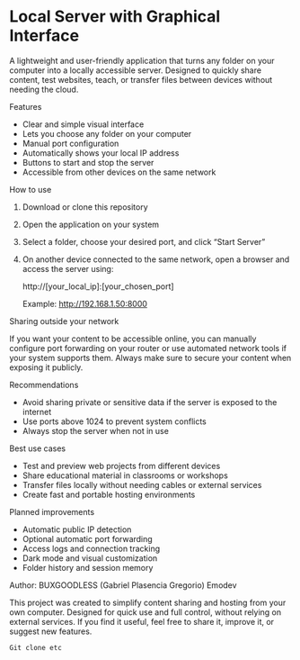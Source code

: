 # Local Server with Graphical Interface

A lightweight and user-friendly application that turns any folder on your computer into a locally accessible server. Designed to quickly share content, test websites, teach, or transfer files between devices without needing the cloud.

Features

- Clear and simple visual interface
- Lets you choose any folder on your computer
- Manual port configuration
- Automatically shows your local IP address
- Buttons to start and stop the server
- Accessible from other devices on the same network

How to use

1. Download or clone this repository

2. Open the application on your system

3. Select a folder, choose your desired port, and click “Start Server”

4. On another device connected to the same network, open a browser and access the server using:

   http://[your_local_ip]:[your_chosen_port]

   Example: http://192.168.1.50:8000

Sharing outside your network

If you want your content to be accessible online, you can manually configure port forwarding on your router or use automated network tools if your system supports them. Always make sure to secure your content when exposing it publicly.

Recommendations

- Avoid sharing private or sensitive data if the server is exposed to the internet
- Use ports above 1024 to prevent system conflicts
- Always stop the server when not in use

Best use cases

- Test and preview web projects from different devices
- Share educational material in classrooms or workshops
- Transfer files locally without needing cables or external services
- Create fast and portable hosting environments

Planned improvements

- Automatic public IP detection
- Optional automatic port forwarding
- Access logs and connection tracking
- Dark mode and visual customization
- Folder history and session memory

Author: BUXGOODLESS (Gabriel Plasencia Gregorio) Emodev

This project was created to simplify content sharing and hosting from your own computer. Designed for quick use and full control, without relying on external services. If you find it useful, feel free to share it, improve it, or suggest new features.

```
Git clone etc
```
